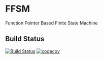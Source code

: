 # FFSM
Function Pointer Based Finite State Machine

## Build Status
[![Build Status](https://travis-ci.org/farrrb/FFSM.svg?branch=master)](https://travis-ci.org/farrrb/FFSM)
[![codecov](https://codecov.io/gh/farrrb/FFSM/branch/master/graph/badge.svg)](https://codecov.io/gh/farrrb/FFSM)

